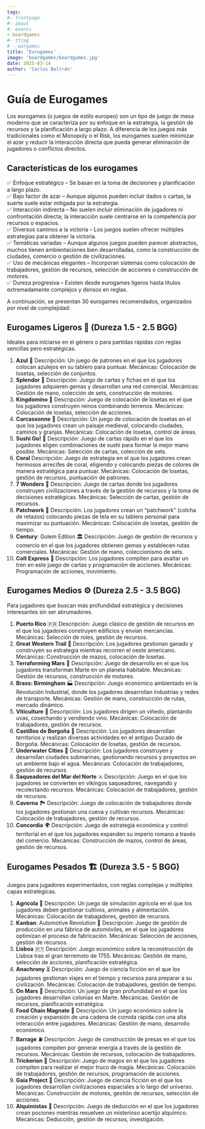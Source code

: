 ```yaml
---
tags:
#- frontpage
#- about
#- events
- boardgames
#- ttrpg
# - wargames
title: 'Eurogames'
image: 'boardgames/boardgames.jpg'
date: 2025-03-14
author: 'Carlos Beltrán'
---
```

# Guía de Eurogames
Los eurogames (o juegos de estilo europeo) son un tipo de juego de mesa moderno que se caracteriza por su enfoque en la estrategia, la gestión de recursos y la planificación a largo plazo. A diferencia de los juegos más tradicionales como el Monopoly o el Risk, los eurogames suelen minimizar el azar y reducir la interacción directa que pueda generar eliminación de jugadores o conflictos directos.

## Características de los eurogames
✅ Enfoque estratégico – Se basan en la toma de decisiones y planificación a largo plazo.\
✅ Bajo factor de azar – Aunque algunos pueden incluir dados o cartas, la suerte suele estar mitigada por la estrategia.\
✅ Interacción indirecta – No suelen incluir eliminación de jugadores ni confrontación directa; la interacción suele centrarse en la competencia por recursos o espacios.\
✅ Diversos caminos a la victoria – Los juegos suelen ofrecer múltiples estrategias para obtener la victoria.\
✅ Temáticas variadas – Aunque algunos juegos pueden parecer abstractos, muchos tienen ambientaciones bien desarrolladas, como la construcción de ciudades, comercio o gestión de civilizaciones.\
✅ Uso de mecánicas elegantes – Incorporan sistemas como colocación de trabajadores, gestión de recursos, selección de acciones o construcción de motores.\
✅ Dureza progresiva – Existen desde eurogames ligeros hasta títulos extremadamente complejos y densos en reglas.

A continuación, se presentan 30 eurogames recomendados, organizados por nivel de complejidad:

## Eurogames Ligeros 🎲 (Dureza 1.5 - 2.5 BGG)
Ideales para iniciarse en el género o para partidas rápidas con reglas sencillas pero estratégicas.
1. **Azul** 🎨
Descripción: Un juego de patrones en el que los jugadores colocan azulejos en su tablero para puntuar.
Mecánicas: Colocación de losetas, selección de conjuntos.
1. **Splendor** 💎
Descripción: Juego de cartas y fichas en el que los jugadores adquieren gemas y desarrollan una red comercial.
Mecánicas: Gestión de mano, colección de sets, construcción de motores.
1. **Kingdomino** 🏰
Descripción: Juego de colocación de losetas en el que los jugadores construyen reinos combinando terrenos.
Mecánicas: Colocación de losetas, selección de acciones.
1. **Carcassonne** 🌄
Descripción: Un juego de colocación de losetas en el que los jugadores crean un paisaje medieval, colocando ciudades, caminos y granjas.
Mecánicas: Colocación de losetas, control de áreas.
1. **Sushi Go!** 🍣
Descripción: Juego de cartas rápido en el que los jugadores eligen combinaciones de sushi para formar la mejor mano posible.
Mecánicas: Selección de cartas, colección de sets.
1. **Coral**
Descripción: Juego de estrategia en el que los jugadores crean hermosos arrecifes de coral, eligiendo y colocando piezas de colores de manera estratégica para puntuar.
Mecánicas: Colocación de losetas, gestión de recursos, puntuación de patrones.
1. **7 Wonders** 🌟
Descripción: Juego de cartas donde los jugadores construyen civilizaciones a través de la gestión de recursos y la toma de decisiones estratégicas.
Mecánicas: Selección de cartas, gestión de recursos.
1. **Patchwork** 🧵
Descripción: Los jugadores crean un “patchwork” (colcha de retazos) colocando piezas de tela en su tablero personal para maximizar su puntuación.
Mecánicas: Colocación de losetas, gestión de tiempo.
1. **Century**: Golem Edition 🏛️
Descripción: Juego de gestión de recursos y comercio en el que los jugadores obtienen gemas y establecen rutas comerciales.
Mecánicas: Gestión de mano, coleccionismo de sets.
1. **Colt Express** 🚂
Descripción: Los jugadores compiten para asaltar un tren en este juego de cartas y programación de acciones.
Mecánicas: Programación de acciones, movimiento.

## Eurogames Medios ⚙️ (Dureza 2.5 - 3.5 BGG)
Para jugadores que buscan más profundidad estratégica y decisiones interesantes sin ser abrumadores.
1. **Puerto Rico** 🇵🇷
Descripción: Juego clásico de gestión de recursos en el que los jugadores construyen edificios y envían mercancías.
Mecánicas: Selección de roles, gestión de recursos.
1. **Great Western Trail** 🐄
Descripción: Los jugadores gestionan ganado y construyen su estrategia mientras recorren el oeste americano.
Mecánicas: Construcción de mazos, colocación de losetas.
1. **Terraforming Mars** 🔴
Descripción: Juego de desarrollo en el que los jugadores transforman Marte en un planeta habitable.
Mecánicas: Gestión de recursos, construcción de motores.
1. **Brass: Birmingham** 🏭
Descripción: Juego económico ambientado en la Revolución Industrial, donde los jugadores desarrollan industrias y redes de transporte.
Mecánicas: Gestión de mano, construcción de rutas, mercado dinámico.
1. **Viticulture** 🍷
Descripción: Los jugadores dirigen un viñedo, plantando uvas, cosechando y vendiendo vino.
Mecánicas: Colocación de trabajadores, gestión de recursos.
1. **Castillos de Borgoña** 🏰
Descripción: Los jugadores desarrollan territorios y realizan diversas actividades en el antiguo Ducado de Borgoña.
Mecánicas: Colocación de losetas, gestión de recursos.
1. **Underwater Cities** 🌊
Descripción: Los jugadores construyen y desarrollan ciudades submarinas, gestionando recursos y proyectos en un ambiente bajo el agua.
Mecánicas: Colocación de trabajadores, gestión de recursos.
1. **Saqueadores del Mar del Norte** ⚔️
Descripción: Juego en el que los jugadores se convierten en vikingos saqueadores, navegando y recolectando recursos.
Mecánicas: Colocación de trabajadores, gestión de recursos.
1. **Caverna** 🏞️
Descripción: Juego de colocación de trabajadores donde los jugadores gestionan una cueva y cultivan recursos.
Mecánicas: Colocación de trabajadores, gestión de recursos.
1. **Concordia** 🌍
Descripción: Juego de estrategia económica y control territorial en el que los jugadores expanden su imperio romano a través del comercio.
Mecánicas: Construcción de mazos, control de áreas, gestión de recursos.

## Eurogames Pesados 🏗️ (Dureza 3.5 - 5 BGG)
Juegos para jugadores experimentados, con reglas complejas y múltiples capas estratégicas.
1. **Agricola** 🐑
Descripción: Un juego de simulación agrícola en el que los jugadores deben gestionar cultivos, animales y alimentación.
Mecánicas: Colocación de trabajadores, gestión de recursos.
1. **Kanban**: Automotive Revolution 🚗
Descripción: Juego de gestión de producción en una fábrica de automóviles, en el que los jugadores optimizan el proceso de fabricación.
Mecánicas: Selección de acciones, gestión de recursos.
1. **Lisboa** 🇵🇹
Descripción: Juego económico sobre la reconstrucción de Lisboa tras el gran terremoto de 1755.
Mecánicas: Gestión de mano, selección de acciones, planificación estratégica.
1. **Anachrony** ⏳
Descripción: Juego de ciencia ficción en el que los jugadores gestionan viajes en el tiempo y recursos para preparar a su civilización.
Mecánicas: Colocación de trabajadores, gestión de tiempo.
1. **On Mars** 🚀
Descripción: Un juego de gran profundidad en el que los jugadores desarrollan colonias en Marte.
Mecánicas: Gestión de recursos, planificación estratégica.
1. **Food Chain Magnate** 🍔
Descripción: Un juego económico sobre la creación y expansión de una cadena de comida rápida con una alta interacción entre jugadores.
Mecánicas: Gestión de mano, desarrollo económico.
1. **Barrage** ⛽
Descripción: Juego de construcción de presas en el que los jugadores compiten por generar energía a través de la gestión de recursos.
Mecánicas: Gestión de recursos, colocación de trabajadores.
1. **Trickerion** 🎩
Descripción: Juego de magos en el que los jugadores compiten para realizar el mejor truco de magia.
Mecánicas: Colocación de trabajadores, gestión de recursos, programación de acciones.
1. **Gaia Project** 🌌
Descripción: Juego de ciencia ficción en el que los jugadores desarrollan civilizaciones espaciales a lo largo del universo.
Mecánicas: Construcción de motores, gestión de recursos, selección de acciones.
1. **Alquimistas** 🧪
Descripción: Juego de deducción en el que los jugadores crean pociones mientras resuelven un misterioso acertijo alquímico.
Mecánicas: Deducción, gestión de recursos, investigación.
